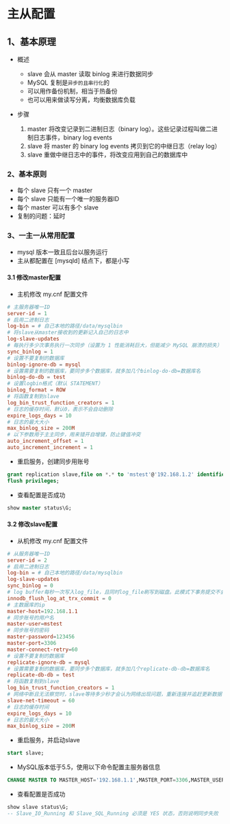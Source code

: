 # 主从配置

## 1、基本原理

* 概述
  * slave 会从 master 读取 binlog 来进行数据同步
  * MySQL 复制是`异步的且串行化`的
  * 可以用作备份机制，相当于热备份
  * 也可以用来做读写分离，均衡数据库负载

* 步骤
  1. master 将改变记录到二进制日志（binary log）。这些记录过程叫做二进制日志事件，binary log events
  2. slave 将 master 的 binary log events 拷贝到它的中继日志（relay log）
  3. slave 重做中继日志中的事件，将改变应用到自己的数据库中

### 2、基本原则

* 每个 slave 只有一个 master
* 每个 slave 只能有一个唯一的服务器ID
* 每个 master 可以有多个 slave
* 复制的问题：延时

### 3、一主一从常用配置

* mysql 版本一致且后台以服务运行
* 主从都配置在 [mysqld] 结点下，都是小写

#### 3.1 修改master配置

* 主机修改 my.cnf 配置文件

```conf
# 主服务器唯一ID
server-id = 1
# 启用二进制日志
log-bin = # 自己本地的路径/data/mysqlbin
# 将slave从master接收到的更新记入自己的日志中
log-slave-updates
# 每执行多少次事务执行一次同步（设置为 1 性能消耗巨大，但能减少 MySQL 崩溃的损失）
sync_binlog = 1
# 设置不要复制的数据库
binlog-ignore-db = mysql
# 设置需要复制的数据库，要同步多个数据库，就多加几个binlog-do-db=数据库名
binlog-do-db = test
# 设置logbin格式（默认 STATEMENT）
binlog_format = ROW
# 将函数复制到slave
log_bin_trust_function_creators = 1
# 日志的缓存时间，默认0，表示不会自动删除
expire_logs_days = 10 
# 日志的最大大小
max_binlog_size = 200M
# 以下参数用于主主同步，用来错开自增键，防止键值冲突
auto_increment_offset = 1
auto_increment_increment = 1
```

* 重启服务，创建同步用账号

```sql
grant replication slave,file on *.* to 'mstest'@'192.168.1.2' identified by '123456';
flush privileges;
```

* 查看配置是否成功

```sql
show master status\G;
```

#### 3.2 修改slave配置

* 从机修改 my.cnf 配置文件

```conf
# 从服务器唯一ID
server-id = 2
# 启用二进制日志
log-bin = # 自己本地的路径/data/mysqlbin
log-slave-updates
sync_binlog = 0
# log buffer每秒一次写入log_file，且同时log_file刷写到磁盘。此模式下事务提交不会触发写磁盘的操作
innodb_flush_log_at_trx_commit = 0
# 主数据库的ip
master-host=192.168.1.1
# 同步账号的用户名
master-user=mstest
# 同步账号的密码
master-password=123456
master-port=3306
master-connect-retry=60
# 设置不要复制的数据库
replicate-ignore-db = mysql
# 设置需要复制的数据库，要同步多个数据库，就多加几个replicate-db-db=数据库名
replicate-db-db = test
# 将函数复制到slave
log_bin_trust_function_creators = 1
# 网络中断且无法察觉时，slave等待多少秒才会认为网络出现问题，重新连接并追赶更新数据
slave-net-timeout = 60
# 日志的缓存时间
expire_logs_days = 10
# 日志的最大大小
max_binlog_size = 200M
```

* 重启服务，并启动slave

```sql
start slave;
```

* MySQL版本低于5.5，使用以下命令配置主服务器信息

```sql
CHANGE MASTER TO MASTER_HOST='192.168.1.1',MASTER_PORT=3306,MASTER_USER='mstest',MASTER_PASSWORD='123456',MASTER_LOG_FILE='mysql-bin',MASTER_LOG_POS=606;
```

* 查看配置是否成功

```sql
show slave status\G;
-- Slave_IO_Running 和 Slave_SQL_Running 必须是 YES 状态，否则说明同步失败
```
